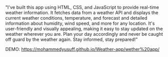 "I've built this app using HTML, CSS, and JavaScript to provide real-time weather information. It fetches data from a weather API and displays the current weather conditions, temperature, and forecast and detailed information about humidity, wind speed, and more for any location. It's user-friendly and visually appealing, making it easy to stay updated on the weather wherever you are. Plan your day accordingly and never be caught off guard by the weather again. Stay informed, stay prepared!"

DEMO: https://mohammedyusuff.github.io/Weather-app/wether%20app/
